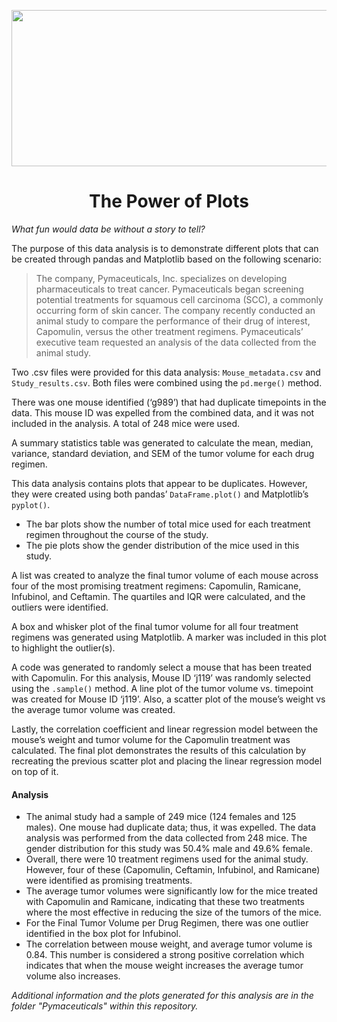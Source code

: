 <p align="center">
  <img width="948" height="250" src="https://github.com/leslievazquez/The_Power_of_Plots/blob/main/Pymaceuticals/Resources/big_data_concept.jpg">
</p>

<h1 align ="center"><span>The Power of Plots</span></h1> 
 
*What fun would data be without a story to tell?*

The purpose of this data analysis is to demonstrate different plots that can be created through pandas and Matplotlib based on the following scenario: 

>	The company, Pymaceuticals, Inc. specializes on developing pharmaceuticals to treat cancer. Pymaceuticals began screening potential treatments for squamous cell carcinoma (SCC), a commonly occurring form of skin cancer. The company recently conducted an animal study to compare the performance of their drug of interest, Capomulin, versus the other treatment regimens. Pymaceuticals’ executive team requested an analysis of the data collected from the animal study. 

Two .csv files were provided for this data analysis: `Mouse_metadata.csv` and `Study_results.csv`. Both files were combined using the `pd.merge()` method. 

There was one mouse identified (‘g989’) that had duplicate timepoints in the data. This mouse ID was expelled from the combined data, and it was not included in the analysis. A total of 248 mice were used. 

A summary statistics table was generated to calculate the mean, median, variance, standard deviation, and SEM of the tumor volume for each drug regimen. 

This data analysis contains plots that appear to be duplicates. However, they were created using both pandas’ `DataFrame.plot()` and Matplotlib’s `pyplot()`.
-	The bar plots show the number of total mice used for each treatment regimen throughout the course of the study. 
-	The pie plots show the gender distribution of the mice used in this study. 

A list was created to analyze the final tumor volume of each mouse across four of the most promising treatment regimens: Capomulin, Ramicane, Infubinol, and Ceftamin. The quartiles and IQR were calculated, and the outliers were identified. 

A box and whisker plot of the final tumor volume for all four treatment regimens was generated using Matplotlib. A marker was included in this plot to highlight the outlier(s). 

A code was generated to randomly select a mouse that has been treated with Capomulin. For this analysis, Mouse ID ‘j119’ was randomly selected using the `.sample()` method. A line plot of the tumor volume vs. timepoint was created for Mouse ID ‘j119’. Also, a scatter plot of the mouse’s weight vs the average tumor volume was created. 

Lastly, the correlation coefficient and linear regression model between the mouse’s weight and tumor volume for the Capomulin treatment was calculated. The final plot demonstrates the results of this calculation by recreating the previous scatter plot and placing the linear regression model on top of it. 

#### Analysis
- The animal study had a sample of 249 mice (124 females and 125 males). One mouse had duplicate data; thus, it was expelled. The data analysis was performed from the data collected from 248 mice. The gender distribution for this study was 50.4% male and 49.6% female. 
- Overall, there were 10 treatment regimens used for the animal study. However, four of these (Capomulin, Ceftamin, Infubinol, and Ramicane) were identified as promising treatments.
- The average tumor volumes were significantly low for the mice treated with Capomulin and Ramicane, indicating that these two treatments where the most effective in reducing the size of the tumors of the mice. 
- For the Final Tumor Volume per Drug Regimen, there was one outlier identified in the box plot for Infubinol. 
- The correlation between mouse weight, and average tumor volume is 0.84. This number is considered a strong positive correlation which indicates that when the mouse weight increases the average tumor volume also increases. 

*Additional information and the plots generated for this analysis are in the folder "Pymaceuticals" within this repository.*

